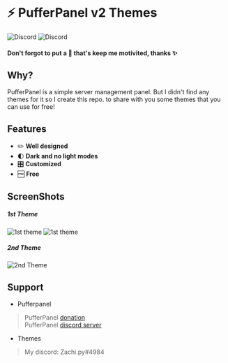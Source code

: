 # ⚡ PufferPanel v2 Themes
![Discord](https://img.shields.io/discord/916564126950625280?label=Infinity%20Host&logo=discord&logoColor=white)
![Discord](https://img.shields.io/discord/291396338141364226?color=blue&label=PufferPanel&logo=discord&logoColor=white)
#### Don't forgot to put a 🌟 that's keep me motivited, thanks ✨

## Why?

PufferPanel is a simple server management panel. But I didn't find any themes for it so I create this repo. to share with you some themes that you can use for free!

## Features
* ✏️ **Well designed**
* 🌓 **Dark and no light modes**
* 🎛 **Customized**
* 🆓 **Free**

## ScreenShots
##### 1st Theme
![1st theme](https://i.imgur.com/5u1c3Cq.png)
![1st theme](https://i.imgur.com/ijpcoeY.png)
##### 2nd Theme
![2nd Theme](https://i.imgur.com/wDt3mQ2.png)
## Support
* Pufferpanel
> PufferPanel [donation](https://opencollective.com/pufferpanel) <br>
> PufferPanel [discord server](https://discord.gg/v8dz49e) <br>
* Themes<br>
> My discord: Zachi.py#4984
